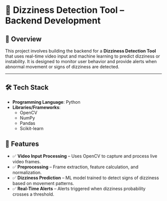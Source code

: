 # 🧠 Dizziness Detection Tool – Backend Development

## 📌 Overview
This project involves building the backend for a **Dizziness Detection Tool** that uses real-time video input and machine learning to predict dizziness or instability. It is designed to monitor user behavior and provide alerts when abnormal movement or signs of dizziness are detected.

---

## 🛠️ Tech Stack
- **Programming Language**: Python
- **Libraries/Frameworks**:
  - OpenCV
  - NumPy
  - Pandas
  - Scikit-learn

## 🚀 Features
- ✅ **Video Input Processing** – Uses OpenCV to capture and process live video frames.
- ✅ **Preprocessing** – Frame extraction, feature calculation, and normalization.
- ✅ **Dizziness Prediction** – ML model trained to detect signs of dizziness based on movement patterns.
- ✅ **Real-Time Alerts** – Alerts triggered when dizziness probability crosses a threshold.
